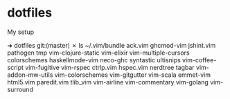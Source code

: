 dotfiles
========

My setup

➜  dotfiles git:(master) ✗ ls ~/.vim/bundle
ack.vim              ghcmod-vim           jshint.vim           pathogen             tmp                  vim-clojure-static   vim-elixir           vim-multiple-cursors
colorschemes         haskellmode-vim      neco-ghc             syntastic            ultisnips            vim-coffee-script    vim-fugitive         vim-rspec
ctrlp.vim            hspec.vim            nerdtree             tagbar               vim-addon-mw-utils   vim-colorschemes     vim-gitgutter        vim-scala
emmet-vim            html5.vim            paredit.vim          tlib_vim             vim-airline          vim-commentary       vim-golang           vim-surround
